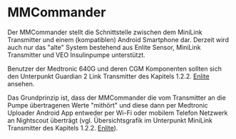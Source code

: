 # MMCommander

Der MMCommander stellt die Schnittstelle zwischen dem MiniLink Transmitter und einem (kompatiblen) Android Smartphone dar. Derzeit wird auch nur das "alte" System bestehend aus Enlite Sensor, MiniLink Transmitter und VEO Insulinpumpe unterstützt. 

Benutzer der Medtronic 640G und deren CGM Komponenten sollten sich den Unterpunkt Guardian 2 Link Transmitter  des Kapitels 1.2.2. [Enlite](../cgm/enlite.md) ansehen.

Das Grundprinzip ist, dass der MMCommander die vom Transmitter an die Pumpe übertragenen Werte "mithört" und diese dann per Medtronic Uploader Android App entweder per Wi-Fi oder mobilem Telefon Netzwerk an Nightscout überträgt (vgl. Übersichtsgrafik im Unterpunkt MiniLink Transmitter des Kapitels 1.2.2. [Enlite](../cgm/enlite.md)).

